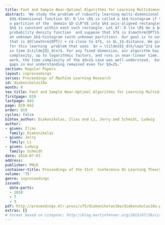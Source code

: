 ```yaml
---
title: Fast and Sample Near-Optimal Algorithms for Learning Multidimensional Histograms
abstract: 'We study the problem of robustly learning multi-dimensional histograms.  A
  $d$-dimensional function $h: D \to \R$ is called a $k$-histogram if there exists
  a partition of the  domain $D ⊆\R^d$ into $k$ axis-aligned rectangles such that
  $h$ is constant within each such rectangle. Let $f: D \to \R$ be a $d$-dimensional
  probability density function  and suppose that $f$ is $\mathrm{OPT}$-close, in $L_1$-distance,  to
  an unknown $k$-histogram (with unknown partition). Our goal is to output a hypothesis
  that is $O(\mathrm{OPT}) + ε$ close to $f$, in $L_1$-distance. We give an algorithm
  for this learning  problem that uses  $n = \tilde{O}_d(k/\eps^2)$ samples and runs
  in time $\tilde{O}_d(n)$. For any fixed dimension, our algorithm has optimal sample
  complexity, up to logarithmic factors, and runs in near-linear time. Prior to our
  work, the time complexity of the $d=1$ case was well-understood,  but significant
  gaps in our understanding remained even for $d=2$.'
section: Regular Papers
layout: inproceedings
series: Proceedings of Machine Learning Research
id: diakonikolas18a
month: 0
tex_title: Fast and Sample Near-Optimal Algorithms for Learning Multidimensional Histograms
firstpage: 819
lastpage: 842
page: 819-842
order: 819
cycles: false
bibtex_author: Diakonikolas, Ilias and Li, Jerry and Schmidt, Ludwig
author:
- given: Ilias
  family: Diakonikolas
- given: Jerry
  family: Li
- given: Ludwig
  family: Schmidt
date: 2018-07-03
address: 
publisher: PMLR
container-title: Proceedings of the 31st  Conference On Learning Theory
volume: '75'
genre: inproceedings
issued:
  date-parts:
  - 2018
  - 7
  - 3
pdf: http://proceedings.mlr.press/v75/diakonikolas18a/diakonikolas18a.pdf
extras: []
# Format based on citeproc: http://blog.martinfenner.org/2013/07/30/citeproc-yaml-for-bibliographies/
---
```

